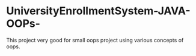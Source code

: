 # UniversityEnrollmentSystem-JAVA-OOPs-
This project very good for small oops project using various concepts of oops.

